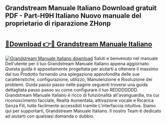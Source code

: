 ## Grandstream Manuale Italiano Download gratuit PDF - Part-H9H Italiano Nuovo manuale del proprietario di riparazione ZHonp

# <h2><a href="http://dffmq7.blite.top/?on=Grandstream+Manuale+Italiano">🔗Download 👉🔴 Grandstream Manuale Italiano</a></h2>

[![Grandstream Manuale Italiano download](https://i.imgur.com/lujVjoI.png)](http://dffmq7.blite.top/?on=Grandstream+Manuale+Italiano)
Saluti e benvenuto nel manuale Dell'utente per il tuo Grandstream Manuale Italiano appena aggiornato. Questa guida è appositamente progettata per aiutarti a ottenere il massimo dal tuo Prodotto fornendo una spiegazione approfondita delle sue caratteristiche, configurazione, utilizzo, Manutenzione e Risoluzione dei problemi. Guida passo passo nelle pagine seguenti troverai una guida dettagliata passo passo su come configurare il tuo REDDDDDDD. Grandstream Manuale Italiano è ricco di funzionalità all'avanguardia, tra cui riconoscimento facciale, Realtà Aumentata, attivazione vocale e Ricarica Senza Fili, tutte facilmente accessibili tramite L'interfaccia intuitiva. Siamo qui per supportarti, Grandstream Manuale Italiano. Il nostro Team è dedicato ad aiutarti con qualsiasi domanda o dubbio.
